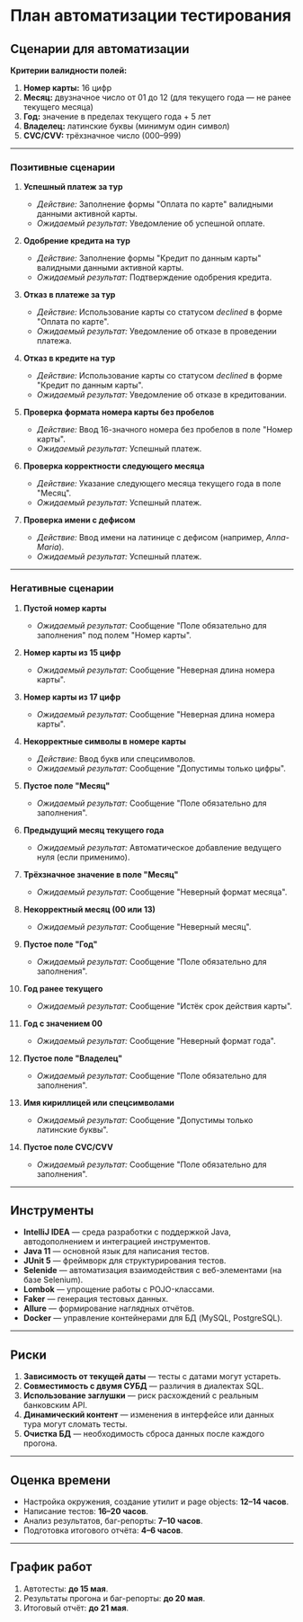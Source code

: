 # План автоматизации тестирования
## Сценарии для автоматизации

**Критерии валидности полей:**
1. **Номер карты:** 16 цифр
2. **Месяц:** двузначное число от 01 до 12 (для текущего года — не ранее текущего месяца)
3. **Год:** значение в пределах текущего года + 5 лет
4. **Владелец:** латинские буквы (минимум один символ)
5. **CVC/CVV:** трёхзначное число (000–999)

---

### Позитивные сценарии
1. **Успешный платеж за тур**
    - *Действие:* Заполнение формы "Оплата по карте" валидными данными активной карты.
    - *Ожидаемый результат:* Уведомление об успешной оплате.

2. **Одобрение кредита на тур**
    - *Действие:* Заполнение формы "Кредит по данным карты" валидными данными активной карты.
    - *Ожидаемый результат:* Подтверждение одобрения кредита.

3. **Отказ в платеже за тур**
    - *Действие:* Использование карты со статусом *declined* в форме "Оплата по карте".
    - *Ожидаемый результат:* Уведомление об отказе в проведении платежа.

4. **Отказ в кредите на тур**
    - *Действие:* Использование карты со статусом *declined* в форме "Кредит по данным карты".
    - *Ожидаемый результат:* Уведомление об отказе в кредитовании.

5. **Проверка формата номера карты без пробелов**
    - *Действие:* Ввод 16-значного номера без пробелов в поле "Номер карты".
    - *Ожидаемый результат:* Успешный платеж.

6. **Проверка корректности следующего месяца**
    - *Действие:* Указание следующего месяца текущего года в поле "Месяц".
    - *Ожидаемый результат:* Успешный платеж.

7. **Проверка имени с дефисом**
    - *Действие:* Ввод имени на латинице с дефисом (например, *Anna-Maria*).
    - *Ожидаемый результат:* Успешный платеж.

---

### Негативные сценарии
1. **Пустой номер карты**
    - *Ожидаемый результат:* Сообщение "Поле обязательно для заполнения" под полем "Номер карты".

2. **Номер карты из 15 цифр**
    - *Ожидаемый результат:* Сообщение "Неверная длина номера карты".

3. **Номер карты из 17 цифр**
    - *Ожидаемый результат:* Сообщение "Неверная длина номера карты".

4. **Некорректные символы в номере карты**
    - *Действие:* Ввод букв или спецсимволов.
    - *Ожидаемый результат:* Сообщение "Допустимы только цифры".

5. **Пустое поле "Месяц"**
    - *Ожидаемый результат:* Сообщение "Поле обязательно для заполнения".

6. **Предыдущий месяц текущего года**
    - *Ожидаемый результат:* Автоматическое добавление ведущего нуля (если применимо).

7. **Трёхзначное значение в поле "Месяц"**
    - *Ожидаемый результат:* Сообщение "Неверный формат месяца".

8. **Некорректный месяц (00 или 13)**
    - *Ожидаемый результат:* Сообщение "Неверный месяц".

9. **Пустое поле "Год"**
    - *Ожидаемый результат:* Сообщение "Поле обязательно для заполнения".

10. **Год ранее текущего**
    - *Ожидаемый результат:* Сообщение "Истёк срок действия карты".

11. **Год с значением 00**
    - *Ожидаемый результат:* Сообщение "Неверный формат года".

12. **Пустое поле "Владелец"**
    - *Ожидаемый результат:* Сообщение "Поле обязательно для заполнения".

13. **Имя кириллицей или спецсимволами**
    - *Ожидаемый результат:* Сообщение "Допустимы только латинские буквы".

14. **Пустое поле CVC/CVV**
    - *Ожидаемый результат:* Сообщение "Поле обязательно для заполнения".

---

## Инструменты
- **IntelliJ IDEA** — среда разработки с поддержкой Java, автодополнением и интеграцией инструментов.
- **Java 11** — основной язык для написания тестов.
- **JUnit 5** — фреймворк для структурирования тестов.
- **Selenide** — автоматизация взаимодействия с веб-элементами (на базе Selenium).
- **Lombok** — упрощение работы с POJO-классами.
- **Faker** — генерация тестовых данных.
- **Allure** — формирование наглядных отчётов.
- **Docker** — управление контейнерами для БД (MySQL, PostgreSQL).

---

## Риски
1. **Зависимость от текущей даты** — тесты с датами могут устареть.
2. **Совместимость с двумя СУБД** — различия в диалектах SQL.
3. **Использование заглушки** — риск расхождений с реальным банковским API.
4. **Динамический контент** — изменения в интерфейсе или данных тура могут сломать тесты.
5. **Очистка БД** — необходимость сброса данных после каждого прогона.

---

## Оценка времени
- Настройка окружения, создание утилит и page objects: **12–14 часов**.
- Написание тестов: **16–20 часов**.
- Анализ результатов, баг-репорты: **7–10 часов**.
- Подготовка итогового отчёта: **4–6 часов**.

---

## График работ
1. Автотесты: **до 15 мая**.
2. Результаты прогона и баг-репорты: **до 20 мая**.
3. Итоговый отчёт: **до 21 мая**.
